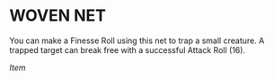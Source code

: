 # WOVEN NET

You can make a Finesse Roll using this net to trap a small creature. A trapped target can break free with a successful Attack Roll (16).

*Item*

